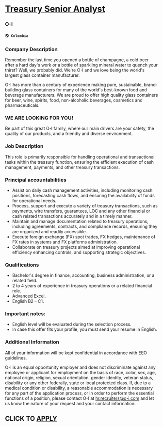 # [Treasury Senior Analyst](https://www.remotewlb.com/apply/treasury-senior-analyst)  
### O-I  
#### `🌎 Colombia`  

### Company Description

Remember the last time you opened a bottle of champagne, a cold beer after a hard day's work or a bottle of sparkling mineral water to quench your thirst? Well, we probably did. We're O-I and we love being the world's largest glass container manufacturer.

O-I has more than a century of experience making pure, sustainable, brand-building glass containers for many of the world's best-known food and beverage manufacturers. We are proud to offer high quality glass containers for beer, wine, spirits, food, non-alcoholic beverages, cosmetics and pharmaceuticals.

### WE ARE LOOKING FOR YOU!

Be part of this great O-I family, where our main drivers are your safety, the quality of our products, and a friendly and diverse environment.

### Job Description

This role is primarily responsible for handling operational and transactional tasks within the treasury function, ensuring the efficient execution of cash management, payments, and other treasury transactions.

### Principal accountabilities

  * Assist on daily cash management activities, including monitoring cash positions, forecasting cash flows, and ensuring the availability of funds for operational needs.
  * Process, support and execute a variety of treasury transactions, such as payments, wire transfers, guarantees, LOC and any other financial or cash related transactions accurately and in a timely manner.
  * Maintain and manage documentation related to treasury operations, including agreements, contracts, and compliance records, ensuring they are organized and readily accessible.
  * Execute foreign exchange (FX) spot trades, FX hedges, maintenance of FX rates in systems and FX platforms administration.
  * Collaborate on treasury projects aimed at improving operational efficiency enhancing controls, and supporting strategic objectives.

### Qualifications

  * Bachelor's degree in finance, accounting, business administration, or a related field. 
  * 2 to 4 years of experience in treasury operations or a related financial role.
  * Advanced Excel.
  * English B2 – C1.

### Important notes:

* English level will be evaluated during the selection process.  
* In case this offer fits your profile, you must send your resume in English.

### Additional Information

All of your information will be kept confidential in accordance with EEO guidelines.

O-I is an equal opportunity employer and does not discriminate against any employee or applicant for employment on the basis of race, color, sex, age, national origin, religion, sexual orientation, gender identity, veteran status, disability or any other federally, state or local protected class. If, due to a medical condition or disability, a reasonable accommodation is necessary for any part of the application process, or in order to perform the essential functions of a position, please contact O-I at hr.recruiters@o-i.com and let us know the nature of your request and your contact information.

  
## CLICK TO [APPLY](https://www.remotewlb.com/apply/treasury-senior-analyst)


